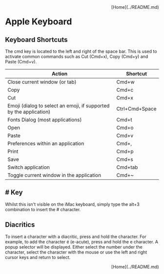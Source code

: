 <div style="float: right;">
[Home](../README.md)
</div>

# Apple Keyboard


## Keyboard Shortcuts 
The cmd key is located to the left and right of the space bar. This is used to activate common commands such as Cut (Cmd+x), Copy (Cmd+y) and Paste (Cmd+v). 

Action | Shortcut
---| --- 
Close current window (or tab) | Cmd+w 
Copy | Cmd+c
Cut | Cmd+x
Emoji (dialog to select an emoji, if supported by the application) | Ctrl+Cmd+Space
Fonts Dialog (most applications) | Cmd+t
Open | Cmd+o
Paste | Cmd+v
Preferences within an application | Cmd+,
Print | Cmd+p
Save | Cmd+s 
Switch application | Cmd+tab 
Toggle current window in the application | Cmd+~

## # Key
Whilst this isn't visible on the iMac keyboard, simply type the alt+3 combination to insert the # character. 

## Diacritics 
To insert a character with a diacritic, press and hold the character. For example, to add the character é (e-acute), press and hold the e character. A popup selector will be displayed. Either select the number under the character, select the character with the mouse or use the left and right cursor keys and return to select. 

<div style="float: right;">
[Home](../README.md)
</div>

